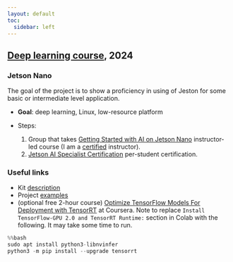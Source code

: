 ```yaml
---
layout: default
toc:
  sidebar: left
---
```

## [Deep learning course](/suppl/dl/dl2024/), 2024


### Jetson Nano
The goal of the project is to show a proficiency in using of Jeston for some basic or intermediate level application. 

* **Goal**: deep learning, Linux, low-resource platform

* Steps:
	1. Group that takes [Getting Started with AI on Jetson Nano](https://courses.nvidia.com/courses/course-v1:DLI+S-RX-02+V2/) instructor-led course (I am a [certified](/assets/pdf/dli-certification-jetson-ai-ambassador-dima-bykhovsky.pdf) instructor).
	2. [Jetson AI Specialist Certification](https://developer.nvidia.com/embedded/learn/jetson-ai-certification-programs) per-student certification.


### Useful links
* Kit [description](https://developer.nvidia.com/embedded/jetson-nano-developer-kit)
* Project [examples](https://developer.nvidia.com/embedded/community/jetson-projects)
* (optional free 2-hour course) [Optimize TensorFlow Models For Deployment with TensorRT](https://www.coursera.org/projects/tensorflow-tensorrt) at Coursera.
Note to replace `Install TensorFlow-GPU 2.0 and TensorRT Runtime:` section in Colab with the following. It may take some time to run.

```python
%%bash  
sudo apt install python3-libnvinfer
python3 -m pip install --upgrade tensorrt  
```


